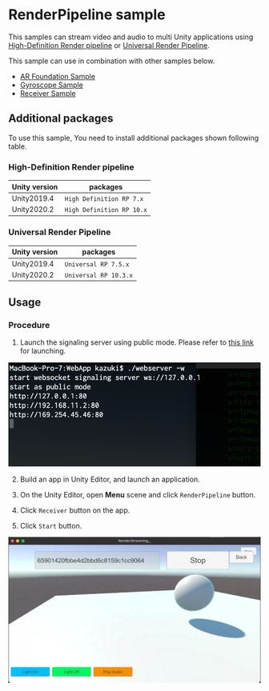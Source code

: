 # RenderPipeline sample

This samples can stream video and audio to multi Unity applications using [High-Definition Render pipeline](https://docs.unity3d.com/Packages/com.unity.render-pipelines.universal@latest) or [Universal Render Pipeline](https://docs.unity3d.com/Packages/com.unity.render-pipelines.universal@latest).

This sample can use in combination with other samples below.

- [AR Foundation Sample](sample-arfoundation.md)
- [Gyroscope Sample](sample-gyroscope.md)
- [Receiver Sample](sample-receiver.md)

## Additional packages

To use this sample, You need to install additional packages shown following table.

### High-Definition Render pipeline

| Unity version | packages |
| ------------- | -------- |
| Unity2019.4   | `High Definition RP 7.x` |
| Unity2020.2   | `High Definition RP 10.x` |

### Universal Render Pipeline

| Unity version | packages |
| ------------- | -------- |
| Unity2019.4   | `Universal RP 7.5.x` |
| Unity2020.2   | `Universal RP 10.3.x` |

## Usage

### Procedure

1) Launch the signaling server using public mode. Please refer to [this link](webapp.md) for launching.

![Launch web server](images/launch_webserver_public_mode.png)

2) Build an app in Unity Editor, and launch an application.

3) On the Unity Editor, open **Menu** scene and click `RenderPipeline` button.

4) Click `Receiver` button on the app.

6) Click `Start` button.

![Play receiver scene](images/play_sample_receiver.png)
